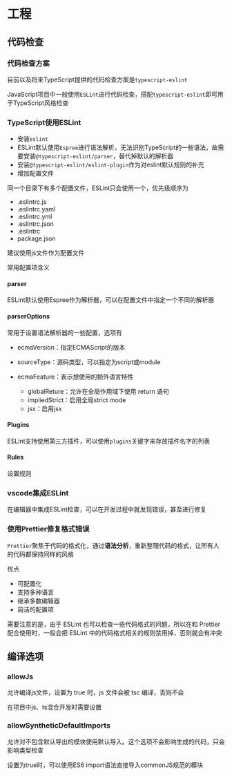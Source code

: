 # 工程

## 代码检查

### 代码检查方案

目前以及将来TypeScript提供的代码检查方案是`typescript-eslint`

JavaScript项目中一般使用`ESLint`进行代码检查，搭配`typescript-eslint`即可用于TypeScript风格检查

### TypeScript使用ESLint

* 安装`eslint`
* ESLint默认使用`Espree`进行语法解析，无法识别TypeScript的一些语法，故需要安装`@typescript-eslint/parser`，替代掉默认的解析器
* 安装`@typescript-eslint/eslint-plugin`作为对eslint默认规则的补充
* 增加配置文件

同一个目录下有多个配置文件，ESLint只会使用一个，优先级顺序为

* .eslintrc.js
* .eslintrc.yaml
* .eslintrc.yml
* .eslintrc.json
* .eslintrc
* package.json

建议使用js文件作为配置文件

常用配置项含义

#### parser

ESLint默认使用Espree作为解析器，可以在配置文件中指定一个不同的解析器

#### parserOptions

常用于设置语法解析器的一些配置，选项有

* ecmaVersion：指定ECMAScript的版本
* sourceType：源码类型，可以指定为script或module
* ecmaFeature：表示想使用的额外语言特性

  * globalReture：允许在全局作用域下使用 return 语句
  * impliedStrict：启用全局strict mode
  * jsx：启用jsx

#### Plugins

ESLint支持使用第三方插件，可以使用`plugins`关键字来存放插件名字的列表

#### Rules

设置规则

### vscode集成ESLint

在编辑器中集成ESLint检查，可以在开发过程中就发现错误，甚至进行修复

### 使用Prettier修复格式错误

`Prettier`聚焦于代码的格式化，通过**语法分析**，重新整理代码的格式，让所有人的代码都保持同样的风格

优点

* 可配置化
* 支持多种语言
* 继承多数编辑器
* 简洁的配置项

需要注意的是，由于 ESLint 也可以检查一些代码格式的问题，所以在和 Prettier 配合使用时，一般会把 ESLint 中的代码格式相关的规则禁用掉，否则就会有冲突

## 编译选项

### allowJs

允许编译js文件，设置为 true 时，js 文件会被 tsc 编译，否则不会

在项目中js、ts混合开发时需要设置

### allowSyntheticDefaultImports

允许对不包含默认导出的模块使用默认导入。这个选项不会影响生成的代码，只会影响类型检查

设置为true时，可以使用ES6 import语法直接导入commonJS规范的模块